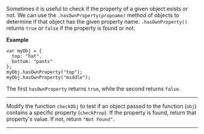 <div class="challenge-instructions basic-javascript"><div><section id="description">
<p>Sometimes it is useful to check if the property of a given object exists or not. We can use the <code>.hasOwnProperty(propname)</code> method of objects to determine if that object has the given property name. <code>.hasOwnProperty()</code> returns <code>true</code> or <code>false</code> if the property is found or not.</p>
<p><strong>Example</strong></p>
<pre class="language-js"><code class="language-js"><span class="token keyword">var</span> myObj <span class="token operator">=</span> <span class="token punctuation">{</span>
  top<span class="token operator">:</span> <span class="token string">"hat"</span><span class="token punctuation">,</span>
  bottom<span class="token operator">:</span> <span class="token string">"pants"</span>
<span class="token punctuation">}</span><span class="token punctuation">;</span>
myObj<span class="token punctuation">.</span><span class="token function">hasOwnProperty</span><span class="token punctuation">(</span><span class="token string">"top"</span><span class="token punctuation">)</span><span class="token punctuation">;</span>
myObj<span class="token punctuation">.</span><span class="token function">hasOwnProperty</span><span class="token punctuation">(</span><span class="token string">"middle"</span><span class="token punctuation">)</span><span class="token punctuation">;</span>
</code></pre>
<p>The first <code>hasOwnProperty</code> returns <code>true</code>, while the second returns <code>false</code>.</p>
</section></div><hr/><div><section id="instructions">
<p>Modify the function <code>checkObj</code> to test if an object passed to the function (<code>obj</code>) contains a specific property (<code>checkProp</code>). If the property is found, return that property's value. If not, return <code>"Not Found"</code>.</p>
</section></div><hr/></div>